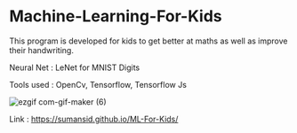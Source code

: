 # Machine-Learning-For-Kids

This program is developed for kids to get better at maths as well as improve their handwriting.

Neural Net : LeNet for MNIST Digits

Tools used : OpenCv, Tensorflow, Tensorflow Js

![ezgif com-gif-maker (6)](https://user-images.githubusercontent.com/53033648/82849296-3b5e4080-9ec5-11ea-9af1-9d4b6a94b935.gif)



Link : https://sumansid.github.io/ML-For-Kids/
